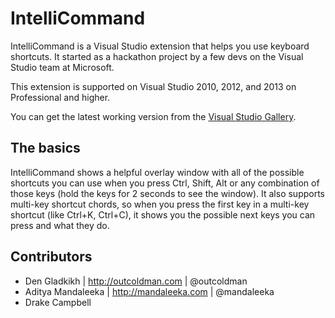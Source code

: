 IntelliCommand
==============

IntelliCommand is a Visual Studio extension that helps you use keyboard shortcuts. It started as a hackathon project by a few devs on the Visual Studio team at Microsoft.

This extension is supported on Visual Studio 2010, 2012, and 2013 on Professional and higher.

You can get the latest working version from the [Visual Studio Gallery][1].

The basics
----
IntelliCommand shows a helpful overlay window with all of the possible shortcuts you can use when you press Ctrl, Shift, Alt or any combination of those keys (hold the keys for 2 seconds to see the window). It also supports multi-key shortcut chords, so when you press the first key in a multi-key shortcut (like Ctrl+K, Ctrl+C), it shows you the possible next keys you can press and what they do.

Contributors
---

- Den Gladkikh | http://outcoldman.com | @outcoldman
- Aditya Mandaleeka | http://mandaleeka.com | @mandaleeka
- Drake Campbell

[1]:http://visualstudiogallery.msdn.microsoft.com/83f59659-abc1-4bfa-9779-42f687af0481
